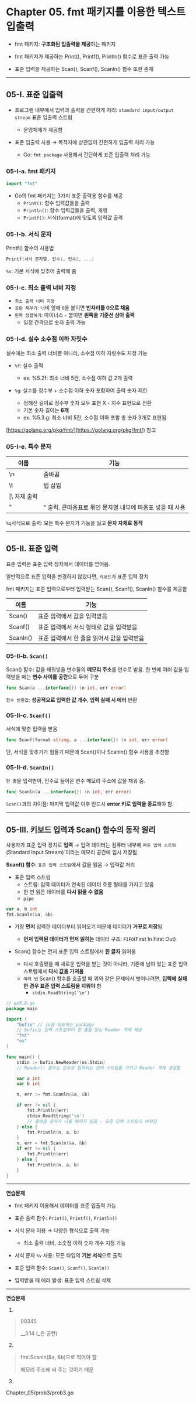 # Chapter 05. fmt 패키지를 이용한 텍스트 입출력

- fmt 패키지: **구조화된 입출력을 제공**하는 패키지

- fmt 패키지가 제공하는 Print(), Printf(), Println() 함수로 표준 출력 가능

- 표준 입력을 제공하는 Scan(), Scanf(), Scanln() 함수 또한 존재

---

## 05-I. 표준 입출력

- 프로그램 내부에서 입력과 출력을 간편하게 처리: `standard input/output stream` 표준 입출력 스트림
    - 운영체제가 제공함


- 표준 입출력 사용 → 목적지에 상관없이 간편하게 입출력 처리 가능
    - Go: `fmt package` 사용해서 간단하게 표준 입출력 처리 가능

### 05-I-a. fmt 패키지

```go
import "fmt"
```

- Go의 fmt 패키지는 3가지 표준 출력용 함수를 제공
    - `Print()`: 함수 입력값들을 출력
    - `Println()`: 함수 입력값들을 출력, 개행
    - `Printf()`: 서식(format)에 맞도록 입력값 출력

### 05-I-b. 서식 문자

Printf() 함수의 사용법

```go
Printf(서식 문자열, 인수1, 인수2, ...)
```

`%v`: 기본 서식에 맞추어 출력해 줌

### 05-I-c. 최소 출력 너비 지정

- `최소 출력 너비 지정`
- `공란 채우기`: 너비 앞에 `0`을 붙이면 **빈자리를 0으로 채움**
- `왼쪽 정렬하기`: 마이너스 `-` 붙이면 **왼쪽을 기준선 삼아 출력**
    - 일정 간격으로 숫자 출력 가능

### 05-I-d. 실수 소수점 이하 자릿수

실수에는 최소 출력 너비뿐 아니라, 소수점 이하 자릿수도 지정 가능

- `%f`: 실수 출력
    - ex. %5.2f: 최소 너비 5칸, 소수점 이하 값 2개 출력

- `%g`: 실수를 정수부 + 소수점 이하 숫자 포함하여 출력 숫자 제한
    - 정해진 길이로 정수부 숫자 모두 표현 X - 지수 표현으로 전환
    - 기본 숫자 길이는 **6개**
    - ex. %5.3.g: 최소 너비 5칸, 소수점 이하 포함 총 숫자 3개로 표현됨

[https://golang.org/pkg/fmt/](https://golang.org/pkg/fmt/) 참고

### 05-I-e. 특수 문자

|이름|기능|
|---|---|
|\n|줄바꿈|
|\t|탭 삽입|
|\\|\ 자체 출력|
|\"|" 출력. 큰따옴표로 묶인 문자열 내부에 따옴표 넣을 때 사용|

`%q`서식으로 출력: 모든 특수 문자가 기능을 잃고 **문자 자체로 동작**

---

## 05-II. 표준 입력

표준 입력은 표준 입력 장치에서 데이터를 얻어옴.

일반적으로 표준 입력을 변경하지 않았다면, `키보드`가 표준 입력 장치

fmt 패키지는 표준 입력으로부터 입력받는 Scan(), Scanf(), Scanln() 함수를 제공함

|이름|기능|
|---|---|
|Scan()|표준 입력에서 값을 입력받음|
|Scanf()|표준 입력에서 서식 형태로 값을 입력받음|
|Scanln()|표준 입력에서 한 줄을 읽어서 값을 입력받음|

### 05-II-b. `Scan()`

Scan() 함수: 값을 채워넣을 변수들의 **메모리 주소**를 인수로 받음. 한 번에 여러 값을 입력받을 때는 **변수 사이를 공란**으로 두어 구분

```go
func Scan(a ...interface{}) (n int, err error)
```

`함수 반환값`: **성공적으로 입력한 값 개수**, **입력 실패 시 에러** 반환

### 05-II-c. `Scanf()`

서식에 맞춘 입력을 받음

```go
func Scanf(format string, a ...interface{}) (n int, err error)
```

단, 서식을 맞추기가 힘들기 때문에 Scan()이나 Scanln() 함수 사용을 추천함

### 05-II-d. `ScanIn()`

`한 줄`을 입력받아, 인수로 들어온 변수 메모리 주소에 값을 채워 줌.

```go
func Scanln(a ...interface{}) (n int, err error)
```

`Scan()`과의 차이점: 마지막 입력값 이후 반드시 **enter 키로 입력을 종료**해야 함.

---

## 05-III. 키보드 입력과 Scan() 함수의 동작 원리

사용자가 표준 입력 장치로 **입력** → 입력 데이터는 컴퓨터 내부에 `펴준 입력 스트림`(Standard Input Stream)`이라는 메모리 공간에 임시 저장됨

**Scanf() 함수**: `표준 입력 스트림`에서 값을 읽음 → 입력값 처리

- 표준 입력 스트림
    - 스트림: 입력 데이터가 연속된 데이터 흐름 형태를 가지고 있음
    - 한 번 읽은 데이터를 **다시 읽을 수 없음**
    - `pipe`

```go
var a, b int
fmt.Scanln(&a, &b)
```

- 가장 **먼저** 입력한 데이터부터 읽어오기 때문에 데이터가 **거꾸로 저장**됨
    - **먼저 입력된 데이터가 먼저 읽히는** 데이터 구조: `FIFO`(First In First Out)

- Scan() 함수는 먼저 표준 입력 스트림에서 **한 글자** 읽어옴
    - 다시 호출됐을 때 새로운 입력을 받는 것이 아니라, 기존에 남아 있는 표준 입력 스트림에서 **다시 값을 가져옴**
    - `여러 번` Scan() 함수를 호출할 때 위와 같은 문제에서 벗어나려면, **입력에 실패한 경우 표준 입력 스트림을 지워야** 함
        - `stdin.ReadString('\n')`

```go
// ex5.8.go
package main

import (
	"bufio" // io을 담당하는 package
    // bufio는 입력 스트림부터 한 줄을 읽는 Reader 객체 제공
	"fmt"
	"os"
)

func main() {
	stdin := bufio.NewReader(os.Stdin) 
    // Reader() 함수는 인수로 입력되는 입력 스트림을 가지고 Reader 객체 생성함

	var a int
	var b int

	n, err := fmt.Scanln(&a, &b)

	if err != nil {
		fmt.Println(err)
		stdin.ReadString('\n')
        // 줄바꿈 문자가 나올 때까지 읽음 - 표준 입력 스트림이 비워짐
	} else {
		fmt.Println(n, a, b)
	}
	n, err = fmt.Scanln(&a, &b)
	if err != nil {
		fmt.Println(err)
	} else {
		fmt.Println(n, a, b)
	}
}
```


---

**연습문제**

- fmt 패키지 이용해서 데이터를 표준 입출력 가능

- 표준 출력 함수: `Print()`, `Printf()`, `Println()`

- 서식 문자 이용 → 다양한 형식으로 출력 가능
    - 최소 출력 너비, 소숫점 이하 숫자 개수 지정 가능

- 서식 문자 `%v` 사용: 모든 타입의 **기본 서식**으로 출력

- 표준 입력 함수: `Scan()`, `Scanf()`, `Scanln()`

- 입력받을 때 에러 발생: 표준 입력 스트림 삭제

---

**연습문제**

1. 
> 00345
>
> __3.14 (_은 공란)

2. 
> fmt.Scanln(&a, &b)으로 적어야 함
>
> 메모리 주소에 써 주는 것이기 때문

3.
Chapter_05/prob3/prob3.go